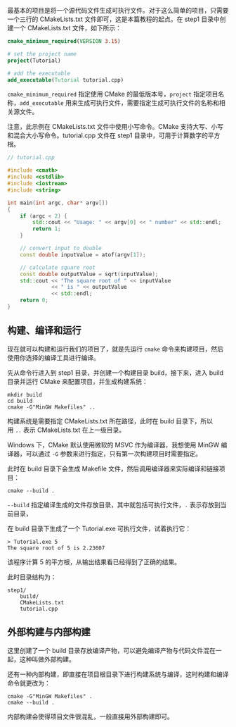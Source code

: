 最基本的项目是将一个源代码文件生成可执行文件。对于这么简单的项目，只需要一个三行的 CMakeLists.txt 文件即可，这是本篇教程的起点。在 step1 目录中创建一个 CMakeLists.txt 文件，如下所示：
```cmake
cmake_minimum_required(VERSION 3.15)

# set the project name
project(Tutorial)

# add the executable
add_executable(Tutorial tutorial.cpp)
```
`cmake_minimum_required` 指定使用 CMake 的最低版本号，`project` 指定项目名称，`add_executable` 用来生成可执行文件，需要指定生成可执行文件的名称和相关源文件。

注意，此示例在 CMakeLists.txt 文件中使用小写命令。CMake 支持大写、小写和混合大小写命令。tutorial.cpp 文件在 step1 目录中，可用于计算数字的平方根。

```cpp
// tutorial.cpp

#include <cmath>
#include <cstdlib>
#include <iostream>
#include <string>

int main(int argc, char* argv[])
{
    if (argc < 2) {
        std::cout << "Usage: " << argv[0] << " number" << std::endl;
        return 1;
    }

    // convert input to double
    const double inputValue = atof(argv[1]);

    // calculate square root
    const double outputValue = sqrt(inputValue);
    std::cout << "The square root of " << inputValue
              << " is " << outputValue
              << std::endl;
    return 0;
}
```

##  构建、编译和运行
现在就可以构建和运行我们的项目了，就是先运行 `cmake` 命令来构建项目，然后使用你选择的编译工具进行编译。

先从命令行进入到 step1 目录，并创建一个构建目录 build，接下来，进入 build 目录并运行 CMake 来配置项目，并生成构建系统：

```console
mkdir build
cd build
cmake -G"MinGW Makefiles" ..
```

构建系统是需要指定 CMakeLists.txt 所在路径，此时在 build 目录下，所以用 `..` 表示 CMakeLists.txt 在上一级目录。

Windows 下，CMake 默认使用微软的 MSVC 作为编译器，我想使用 MinGW 编译器，可以通过 `-G` 参数来进行指定，只有第一次构建项目时需要指定。

此时在 build 目录下会生成 Makefile 文件，然后调用编译器来实际编译和链接项目：

```text
cmake --build .
```

`--build` 指定编译生成的文件存放目录，其中就包括可执行文件，`.` 表示存放到当前目录，

在 build 目录下生成了一个 Tutorial.exe 可执行文件，试着执行它：

```text
> Tutorial.exe 5
The square root of 5 is 2.23607
```

该程序计算 5 的平方根，从输出结果看已经得到了正确的结果。

此时目录结构为：

```text
step1/
    build/
    CMakeLists.txt
    tutorial.cpp
```

## 外部构建与内部构建

这里创建了一个 build 目录存放编译产物，可以避免编译产物与代码文件混在一起，这种叫做外部构建。

还有一种内部构建，即直接在项目根目录下进行构建系统与编译，这时构建和编译命令就更改为：

```text
cmake -G"MinGW Makefiles" .
cmake --build .
```

内部构建会使得项目文件很混乱，一般直接用外部构建即可。